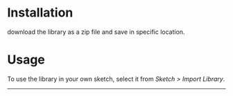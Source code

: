 # Installation #
 download the library as a zip file  and save in specific location.

# Usage #
To use the library in your own sketch, select it from *Sketch > Import Library*.

-------------------------------------------------------------------------------------------------------------------
